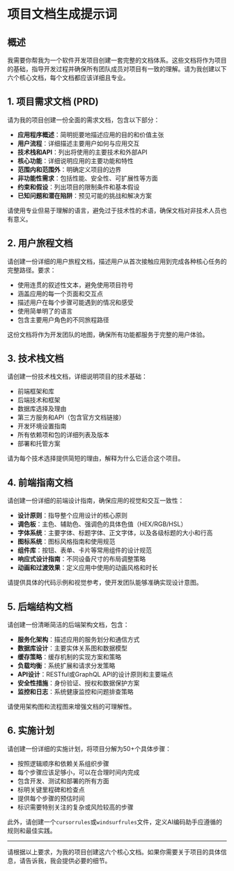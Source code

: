# 项目文档生成提示词

## 概述

我需要你帮我为一个软件开发项目创建一套完整的文档体系。这些文档将作为项目的基础，指导开发过程并确保所有团队成员对项目有一致的理解。请为我创建以下六个核心文档，每个文档都应该详细且专业。

## 1. 项目需求文档 (PRD)

请为我的项目创建一份全面的需求文档，包含以下部分：

- **应用程序概述**：简明扼要地描述应用的目的和价值主张
- **用户流程**：详细描述主要用户如何与应用交互
- **技术栈和API**：列出将使用的主要技术和外部API
- **核心功能**：详细说明应用的主要功能和特性
- **范围内和范围外**：明确定义项目的边界
- **非功能性需求**：包括性能、安全性、可扩展性等方面
- **约束和假设**：列出项目的限制条件和基本假设
- **已知问题和潜在陷阱**：预见可能的挑战和解决方案

请使用专业但易于理解的语言，避免过于技术性的术语，确保文档对非技术人员也有意义。

## 2. 用户旅程文档

请创建一份详细的用户旅程文档，描述用户从首次接触应用到完成各种核心任务的完整路径。要求：

- 使用连贯的叙述性文本，避免使用项目符号
- 涵盖应用的每一个页面和交互点
- 描述用户在每个步骤可能遇到的情况和感受
- 使用简单明了的语言
- 包含主要用户角色的不同旅程路径

这份文档将作为开发团队的地图，确保所有功能都服务于完整的用户体验。

## 3. 技术栈文档

请创建一份技术栈文档，详细说明项目的技术基础：

- 前端框架和库
- 后端技术和框架
- 数据库选择及理由
- 第三方服务和API（包含官方文档链接）
- 开发环境设置指南
- 所有依赖项和包的详细列表及版本
- 部署和托管方案

请为每个技术选择提供简短的理由，解释为什么它适合这个项目。

## 4. 前端指南文档

请创建一份详细的前端设计指南，确保应用的视觉和交互一致性：

- **设计原则**：指导整个应用设计的核心原则
- **调色板**：主色、辅助色、强调色的具体色值（HEX/RGB/HSL）
- **字体系统**：主要字体、标题字体、正文字体，以及各级标题的大小和行高
- **图标系统**：图标风格指南和使用规范
- **组件库**：按钮、表单、卡片等常用组件的设计规范
- **响应式设计指南**：不同设备尺寸的布局调整策略
- **动画和过渡效果**：定义应用中使用的动画风格和时长

请提供具体的代码示例和视觉参考，使开发团队能够准确实现设计意图。

## 5. 后端结构文档

请创建一份清晰简洁的后端架构文档，包含：

- **服务化架构**：描述应用的服务划分和通信方式
- **数据库设计**：主要实体关系图和数据模型
- **缓存策略**：缓存机制的实现方案和策略
- **负载均衡**：系统扩展和请求分发策略
- **API设计**：RESTful或GraphQL API的设计原则和主要端点
- **安全性措施**：身份验证、授权和数据保护方案
- **监控和日志**：系统健康监控和问题排查策略

请使用架构图和流程图来增强文档的可理解性。

## 6. 实施计划

请创建一份详细的实施计划，将项目分解为50+个具体步骤：

- 按照逻辑顺序和依赖关系组织步骤
- 每个步骤应该足够小，可以在合理时间内完成
- 包含开发、测试和部署的所有方面
- 标明关键里程碑和检查点
- 提供每个步骤的预估时间
- 标识需要特别关注的复杂或风险较高的步骤

此外，请创建一个`cursorrules`或`windsurfrules`文件，定义AI编码助手应遵循的规则和最佳实践。

---

请根据以上要求，为我的项目创建这六个核心文档。如果你需要关于项目的具体信息，请告诉我，我会提供必要的细节。